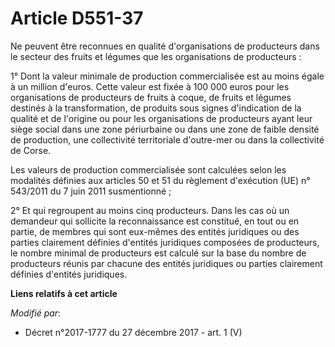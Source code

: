 # Article D551-37

Ne peuvent être reconnues en qualité d'organisations de producteurs dans le secteur des fruits et légumes que les
organisations de producteurs : 

1° Dont la valeur minimale de production commercialisée est au moins égale à un million d'euros. Cette valeur est fixée à 100
000 euros pour les organisations de producteurs de fruits à coque, de fruits et légumes destinés à la transformation, de
produits sous signes d'indication de la qualité et de l'origine ou pour les organisations de producteurs ayant leur siège
social dans une zone périurbaine ou dans une zone de faible densité de production, une collectivité territoriale d'outre-mer
ou dans la   collectivité de Corse. 

Les valeurs de production commercialisée sont calculées selon les modalités définies aux articles 50 et 51 du règlement
d'exécution (UE) n° 543/2011 du 7 juin 2011 susmentionné ; 

2° Et qui regroupent au moins cinq producteurs. Dans les cas où un demandeur qui sollicite la reconnaissance est constitué,
en tout ou en partie, de membres qui sont eux-mêmes des entités juridiques ou des parties clairement définies d'entités
juridiques composées de producteurs, le nombre minimal de producteurs est calculé sur la base du nombre de producteurs réunis
par chacune des entités juridiques ou parties clairement définies d'entités juridiques.

**Liens relatifs à cet article**

_Modifié par_:

  - Décret n°2017-1777 du 27 décembre 2017 - art. 1 (V)
